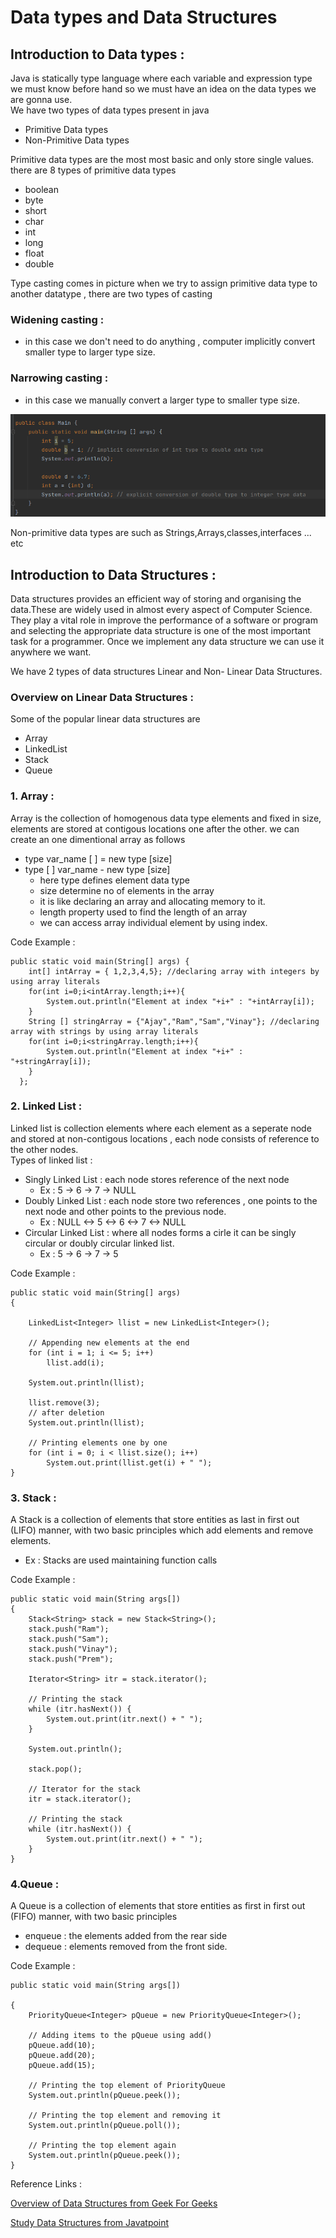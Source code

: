 # Data types and Data Structures

## Introduction to Data types :
Java is statically type language where each variable and expression type we must know before hand so we must have an idea on the data types we are gonna use.  
We have two types of data types present in java  
- Primitive Data types 
- Non-Primitive Data types

Primitive data types are the most most basic and only store single values. there are 8 types of primitive data types  
- boolean  
- byte
- short  
- char
- int
- long
- float
- double  

Type casting comes in picture when we try to assign primitive data type to another datatype , there are two types of casting  

### Widening casting :
 - in this case we don't need to do anything , computer implicitly convert smaller type to larger type size.

### Narrowing casting :  
 - in this case we manually convert a larger type to smaller type size.  

 ![example image](./type%20casting.png)

Non-primitive data types are such as Strings,Arrays,classes,interfaces ... etc

## Introduction to Data Structures :
Data structures provides  an efficient way of storing and organising the data.These are widely used in almost every aspect of Computer Science. They play a vital role in improve the performance of a software or program and selecting the appropriate data structure is one of the most important task for a programmer. Once we implement any data structure we can use it anywhere we want.  

We have 2 types of data structures Linear and Non- Linear Data Structures.  

### Overview on Linear Data Structures :  
 
Some of the popular linear data structures are  
 - Array  
 - LinkedList
 - Stack
 - Queue

### 1. Array : 
 Array is the collection of homogenous data type elements and fixed in size, elements are stored at contigous locations one after the other. we can create an  one dimentional array as follows  
  - type var_name [ ] =  new type [size]  
  - type [ ] var_name  - new type [size]  
    - here type defines element data type
    - size determine no of elements in the array
    -  it is like declaring an array and allocating memory to it.
    - length property used to find the length of an array
    -  we can access array individual element by using index.

Code Example :  


    public static void main(String[] args) {
        int[] intArray = { 1,2,3,4,5}; //declaring array with integers by using array literals
        for(int i=0;i<intArray.length;i++){
            System.out.println("Element at index "+i+" : "+intArray[i]);
        }
        String [] stringArray = {"Ajay","Ram","Sam","Vinay"}; //declaring array with strings by using array literals
        for(int i=0;i<stringArray.length;i++){
            System.out.println("Element at index "+i+" : "+stringArray[i]);
        } 
      };


### 2. Linked List :  
Linked list is collection elements where each element as a seperate node and stored at non-contigous locations , each node consists of reference to the other nodes.  
Types of linked list :  
 - Singly Linked List : each node stores reference of the next node  
    - Ex : 5 -> 6 -> 7 -> NULL  
 - Doubly Linked List : each node store two references , one points to the next node and other points to the previous node.
    - Ex : NULL <-> 5 <-> 6 <-> 7 <-> NULL  
 - Circular Linked List : where all nodes forms a cirle it can be singly circular or doubly circular linked list.
    - Ex : 5 -> 6 -> 7 -> 5  

Code Example : 


    public static void main(String[] args)
    {
  
        LinkedList<Integer> llist = new LinkedList<Integer>();
  
        // Appending new elements at the end
        for (int i = 1; i <= 5; i++)
            llist.add(i);
  
        System.out.println(llist);
  
        llist.remove(3);
        // after deletion
        System.out.println(llist);
  
        // Printing elements one by one
        for (int i = 0; i < llist.size(); i++)
            System.out.print(llist.get(i) + " ");
    }

### 3. Stack : 
A Stack is a collection of elements that store entities as last in first out (LIFO) manner, with two basic principles which add elements and remove elements.
- Ex : Stacks are used maintaining function calls    

Code Example :  
  

    public static void main(String args[])
    {
        Stack<String> stack = new Stack<String>();
        stack.push("Ram");
        stack.push("Sam");
        stack.push("Vinay");
        stack.push("Prem");
 
        Iterator<String> itr = stack.iterator();
  
        // Printing the stack
        while (itr.hasNext()) {
            System.out.print(itr.next() + " ");
        }
  
        System.out.println();
  
        stack.pop();
  
        // Iterator for the stack
        itr = stack.iterator();
  
        // Printing the stack
        while (itr.hasNext()) {
            System.out.print(itr.next() + " ");
        }
    }

### 4.Queue : 
A Queue is a collection of elements that store entities as first in first out (FIFO) manner, with two basic principles
- enqueue : the elements added from the rear side
- dequeue : elements removed from the front side.  

Code Example :  

    public static void main(String args[])  

    {
        PriorityQueue<Integer> pQueue = new PriorityQueue<Integer>();
  
        // Adding items to the pQueue using add()
        pQueue.add(10);
        pQueue.add(20);
        pQueue.add(15);
  
        // Printing the top element of PriorityQueue
        System.out.println(pQueue.peek());
  
        // Printing the top element and removing it
        System.out.println(pQueue.poll());
  
        // Printing the top element again
        System.out.println(pQueue.peek());
    }  

Reference Links : 

[Overview of Data Structures from Geek For Geeks](https://www.geeksforgeeks.org/overview-of-data-structures-set-1-linear-data-structures/)  

[Study Data Structures from Javatpoint](https://www.javatpoint.com/data-structure-tutorial)